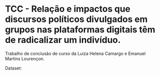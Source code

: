 # TCC - Relação e impactos que discursos políticos divulgados em grupos nas plataformas digitais têm de radicalizar um indivíduo.

Trabalho de conclusão de curso da Luiza Helena Camargo e Emanuel Martins Lourençon.

Dataset: 

